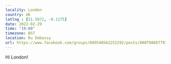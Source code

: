```yaml
---
locality: London
country: UK
latlng : [51.5072, -0.1275]
date: 2022-02-29
time: "19:00"
timezone: BST
location: Ru Embassy
url: https://www.facebook.com/groups/689540562252292/posts/800798687793145/?tpclid=facebook.IwAR0gLXJhkeG6yS8eFuZ7461PEO2NXeVT3EVw8EkJzOk6RqE91wpd0JXGnmU
---
```

Hi London!
